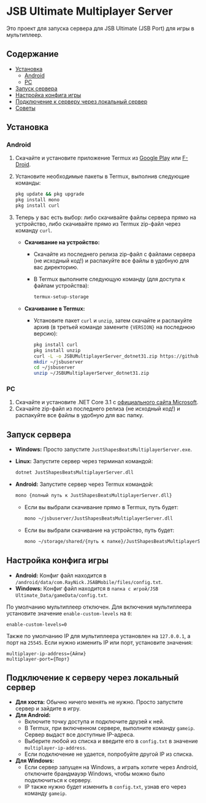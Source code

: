# JSB Ultimate Multiplayer Server

Это проект для запуска сервера для JSB Ultimate (JSB Port) для игры в мультиплеер.

## Содержание

- [Установка](#установка)
  - [Android](#android)
  - [PC](#pc)
- [Запуск сервера](#запуск-сервера)
- [Настройка конфига игры](#настройка-конфига-игры)
- [Подключение к серверу через локальный сервер](#подключение-к-серверу-через-локальный-сервер)
- [Советы](#советы)

## Установка

### Android

1. Скачайте и установите приложение Termux из [Google Play](https://play.google.com/store/apps/details?id=com.termux) или [F-Droid](https://f-droid.org/packages/com.termux/).
2. Установите необходимые пакеты в Termux, выполнив следующие команды:

   ```bash
   pkg update && pkg upgrade
   pkg install mono
   pkg install curl
   ```

3. Теперь у вас есть выбор: либо скачивайте файлы сервера прямо на устройство, либо скачивайте прямо из Termux zip-файл через команду `curl`.

   - **Скачивание на устройство:**
     - Скачайте из последнего релиза zip-файл с файлами сервера (не исходный код!) и распакуйте все файлы в удобную для вас директорию.
     - В Termux выполните следующую команду (для доступа к файлам устройства):

       ```bash
       termux-setup-storage
       ```

   - **Скачивание в Termux:**
     - Установите пакет `curl` и `unzip`, затем скачайте и распакуйте архив (в третьей команде замените `{VERSION}` на последнюю версию):

       ```bash
       pkg install curl
       pkg install unzip
       curl -L -o JSBUMultiplayerServer_dotnet31.zip https://github.com/SedTriHEX/JSBUMultiplayerServer/releases/download/{VERSION}/JSBUMultiplayerServer_dotnet31.zip
       mkdir ~/jsbuserver
       cd ~/jsbuserver
       unzip ~/JSBUMultiplayerServer_dotnet31.zip
       ```

### PC

1. Скачайте и установите .NET Core 3.1 с [официального сайта Microsoft](https://dotnet.microsoft.com/en-us/download/dotnet/3.1).
2. Скачайте zip-файл из последнего релиза (не исходный код!) и распакуйте все файлы в удобную для вас папку.

## Запуск сервера

- **Windows:** Просто запустите `JustShapesBeatsMultiplayerServer.exe`.
- **Linux:** Запустите сервер через терминал командой:

  ```bash
  dotnet JustShapesBeatsMultiplayerServer.dll
  ```

- **Android:** Запустите сервер через Termux командой:

  ```bash
  mono {полный путь к JustShapesBeatsMultiplayerServer.dll}
  ```

  - Если вы выбрали скачивание прямо в Termux, путь будет:

    ```bash
    mono ~/jsbuserver/JustShapesBeatsMultiplayerServer.dll
    ```

  - Если вы выбрали скачивание на устройство, путь будет:

    ```bash
    mono ~/storage/shared/{путь к папке}/JustShapesBeatsMultiplayerServer.dll
    ```

## Настройка конфига игры

- **Android:** Конфиг файл находится в `/android/data/com.RayNick.JSABMobile/files/config.txt`.
- **Windows:** Конфиг файл находится в `папка с игрой/JSB Ultimate_Data/gameData/config.txt`.

По умолчанию мультиплеер отключен. Для включения мультиплеера установите значение `enable-custom-levels` на `0`:

```plaintext
enable-custom-levels=0
```

Также по умолчанию IP для мультиплеера установлен на `127.0.0.1`, а порт на `25545`. Если нужно изменить IP или порт, установите значения:

```plaintext
multiplayer-ip-address={Айпи}
multiplayer-port={Порт}
```

## Подключение к серверу через локальный сервер

- **Для хоста:** Обычно ничего менять не нужно. Просто запустите сервер и зайдите в игру.
- **Для Android:**
  - Включите точку доступа и подключите друзей к ней.
  - В Termux, при включенном сервере, выполните команду `gameip`. Сервер выдаст все доступные IP-адреса.
  - Выберите любой из списка и введите его в `config.txt` в значение `multiplayer-ip-address`.
  - Если подключение не удается, попробуйте другой IP из списка.
- **Для Windows:**
  - Если сервер запущен на Windows, а играть хотите через Android, отключите брандмауэр Windows, чтобы можно было подключиться к серверу.
  - IP также нужно будет изменить в `config.txt`, узнав его через команду `gameip`.
